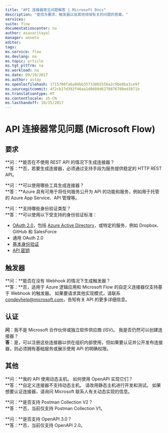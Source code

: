 ```yaml
---
title: "API 连接器常见问题解答 | Microsoft Docs"
description: "查找与要求、触发器以及其他领域有关的问题的答案。"
services: 
suite: flow
documentationcenter: na
author: asavaritayal
manager: anneta
editor: 
tags: 
ms.service: flow
ms.devlang: na
ms.topic: article
ms.tgt_pltfrm: na
ms.workload: na
ms.date: 09/19/2017
ms.author: astay
ms.openlocfilehash: 1715700fa6a94bb35733865556a2c9be0ba3ce9f
ms.sourcegitcommit: 4f2cb27d392f46aa1d8680d6278876780ed3871b
ms.translationtype: HT
ms.contentlocale: zh-CN
ms.lasthandoff: 10/15/2017
---
```

# <a name="api-connector-faq-microsoft-flow"></a>API 连接器常见问题 (Microsoft Flow)
## <a name="requirements"></a>要求
**问：**能否在不使用 REST API 的情况下生成连接器？ </br>
**答：**否，若要生成连接器，必须通过支持手段为服务提供稳定的 HTTP REST API。 

**问：**可以使用哪些工具生成连接器？ </br>
**答：**Azure 具有可用于将任何服务公开为 API 的功能和服务，例如用于托管的 Azure App Service、API 管理等。

**问：**支持哪些身份验证类型？ </br>
**答：**可以使用以下受支持的身份验证标准：

* [OAuth 2.0](https://oauth.net/2/)，包括 [Azure Active Directory](https://azure.microsoft.com/develop/identity/)，或特定的服务，例如 Dropbox、GitHub 和 SalesForce
* 通用 OAuth 2.0
* [基本身份验证](https://swagger.io/docs/specification/authentication/basic-authentication/)
* [API 密钥](https://swagger.io/docs/specification/authentication/api-keys/)

## <a name="triggers"></a>触发器
**问：**能否在没有 Webhook 的情况下生成触发器？ </br>
**答：**否，适用于 Azure 逻辑应用和 Microsoft Flow 的自定义连接器仅支持基于 Webhook 的触发器。 如果要请求其他实现模式，请联系 [condevhelp@microsoft.com](mailto:condevhelp@microsoft.com)，告知有关 API 的更多详细信息。

## <a name="certification"></a>认证
**问**：我不是 Microsoft 合作伙伴或独立软件供应商 (ISV)。 我是否仍然可以创建连接器？ </br>
**答**：是，可以注册这些连接器以供在组织内部使用，但如果要认证并公开发布连接器，则必须拥有基础服务或展示使用 API 的明确权限。

## <a name="other"></a>其他
**问：**我的 API 使用动态主机。 如何使用 OpenAPI 实现它们？ </br>
**答：**自定义连接器不支持动态主机。 请改用静态主机进行开发和测试。 如果想要认证连接器，请询问 Microsoft 联系人有关动态实现的信息。

**问：**是否支持 Postman Collection V2？ </br>
**答：**否，当前仅支持 Postman Collection V1。

**问：**是否支持 OpenAPI 3.0？ </br>
**答：**否，当前仅支持 OpenAPI 2.0。

